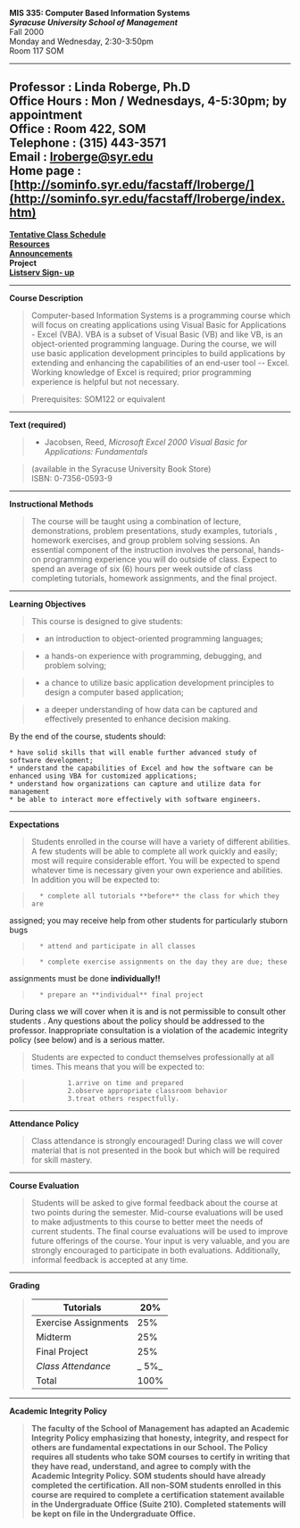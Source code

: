 **MIS 335: Computer Based Information Systems**  
**_Syracuse University School of Management_**  
Fall 2000  
Monday and Wednesday, 2:30-3:50pm  
Room 117 SOM

* * *

**Professor** :         Linda Roberge, Ph.D  
**Office Hours** :    Mon / Wednesdays, 4-5:30pm;  by appointment  
**Office** :               Room 422, SOM  
**Telephone** :        (315) 443-3571  
**Email** :               [lroberge@syr.edu](mailto:lroberge@som.syr.edu)  
**Home page** :
[http://sominfo.syr.edu/facstaff/lroberge/](http://sominfo.syr.edu/facstaff/lroberge/index.htm)  
---  
**[Tentative Class Schedule](Sched335f0.htm#Nov)**  
**[Resources](http://sominfo.syr.edu/facstaff/lroberge/MIS335/335RESOURCES.htm)**  
**[Announcements](http://sominfo.syr.edu/facstaff/lroberge/MIS335/Announce335.htm)**  
**Project**  
**[Listserv Sign-
up](http://sominfo.syr.edu/facstaff/lroberge/MIS335/Data335/sub335.html)**  
  
* * *

  
**Course Description**

> Computer-based Information Systems is a programming course which will focus
on creating applications using Visual Basic for Applications \- Excel (VBA).
VBA is a subset of Visual Basic (VB)  and like VB, is an object-oriented
programming language.  During the course, we will use basic application
development principles to build applications by extending and enhancing the
capabilities of an end-user tool -- Excel.  Working knowledge of Excel is
required; prior programming experience is helpful but not necessary.

>

> Prerequisites: SOM122 or equivalent

* * *

  
**Text   (required)**

>   * Jacobsen, Reed,  _Microsoft Excel 2000 Visual Basic for Applications:
Fundamentals_

>  
>  (available in the Syracuse University Book Store)  
> ISBN: 0-7356-0593-9

* * *

  
**Instructional Methods**

> The course will be taught using a combination of lecture, demonstrations,
problem presentations, study examples, tutorials , homework exercises, and
group problem solving sessions.  An essential component of the instruction
involves the personal, hands-on programming experience you will do outside of
class.  Expect to spend an average of six (6) hours per week outside of class
completing tutorials, homework assignments, and the final project.

* * *

  
**Learning Objectives**

> This course is designed to give students:

>

>   * an introduction to object-oriented programming languages;

>   * a hands-on experience with programming, debugging, and problem solving;

>   * a chance to utilize basic application development principles to design a
computer based application;

>   * a deeper understanding of how data can be captured and effectively
presented to enhance decision making.

>

By the end of the course, students should:

    * have solid skills that will enable further advanced study of software development;
    * understand the capabilities of Excel and how the software can be enhanced using VBA for customized applications;
    * understand how organizations can capture and utilize data for management
    * be able to interact more effectively with software engineers.

* * *

  
**Expectations**

> Students enrolled in the course will have a variety of different abilities.
A few students will be able to complete all work quickly and easily; most will
require considerable effort.   You will be expected to spend whatever time is
necessary given your own experience and abilities.  In addition you will be
expected to:

>

>       * complete all tutorials **before** the class for which they are
assigned; you may receive help from other students for particularly stuborn
bugs

>       * attend and participate in all classes

>       * complete exercise assignments on the day they are due; these
assignments must be done **individually!!**

>       * prepare an **individual** final project

>

During class we will cover when it is and is not permissible to consult other
students .   Any questions about the policy should be addressed to the
professor.  Inappropriate consultation is a violation of the academic
integrity policy (see below) and is a serious matter.

>

> Students are expected to conduct themselves professionally at all times.
This means that you will be expected to:

>

>              1.arrive on time and prepared  
>              2.observe appropriate classroom behavior  
>              3.treat others respectfully.

* * *

  
**Attendance Policy**

> Class attendance is strongly encouraged!  During class we will cover
material that is not presented in the book but which will be required for
skill mastery.

* * *

  
**Course Evaluation**

> Students will be asked to give formal feedback about the course at two
points during the semester.  Mid-course    evaluations will be used to make
adjustments to this course to better meet the needs of current students.  The
final course evaluations will be used to improve future offerings of the
course.  Your input is very valuable, and you are strongly encouraged to
participate in both evaluations.  Additionally, informal feedback is accepted
at any time.

* * *

  
**Grading**

>   Tutorials | 20%  
> ---|---  
> Exercise Assignments  | 25%  
> Midterm  | 25%  
> Final Project  | 25%  
> _Class Attendance_ | _  5%_  
> Total | 100%  
  
* * *

  
**Academic Integrity Policy**

> **The faculty of the School of Management has adapted an Academic Integrity
Policy emphasizing that honesty, integrity, and respect for others are
fundamental expectations in our School.   The Policy requires all students who
take SOM courses to certify in writing that they have read, understand, and
agree to comply with the Academic Integrity Policy.  SOM students should have
already completed the certification.  All non-SOM students enrolled in this
course are required to complete a certification statement available in the
Undergraduate Office (Suite 210).  Completed statements will be kept on file
in the Undergraduate Office.**

